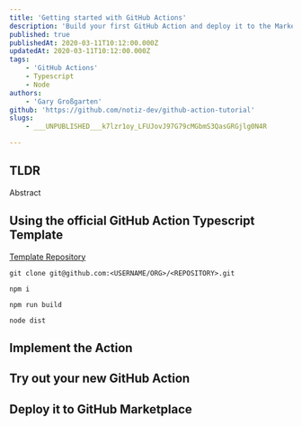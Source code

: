 ```yaml
---
title: 'Getting started with GitHub Actions'
description: 'Build your first GitHub Action and deploy it to the Marketplace.'
published: true
publishedAt: 2020-03-11T10:12:00.000Z
updatedAt: 2020-03-11T10:12:00.000Z
tags:
    - 'GitHub Actions'
    - Typescript
    - Node
authors:
    - 'Gary Großgarten'
github: 'https://github.com/notiz-dev/github-action-tutorial'
slugs:
    - ___UNPUBLISHED___k7lzr1oy_LFUJovJ97G79cMGbmS3QasGRGjlg0N4R

---
```




## TLDR

Abstract

## Using the official GitHub Action Typescript Template

[Template Repository](https://github.com/actions/typescript-action)

`git clone git@github.com:<USERNAME/ORG>/<REPOSITORY>.git`

`npm i`

`npm run build`

`node dist`

## Implement the Action


## Try out your new GitHub Action


## Deploy it to GitHub Marketplace


